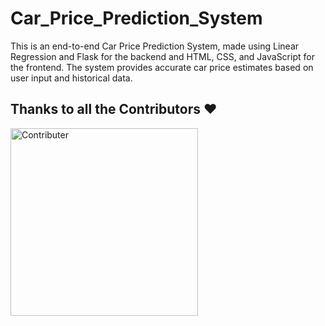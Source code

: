 # Car_Price_Prediction_System
This is an end-to-end Car Price Prediction System, made using Linear Regression and Flask for the backend and HTML, CSS, and JavaScript for the frontend. The system provides accurate car price estimates based on user input and historical data. 

## Thanks to all the Contributors ❤️

<a href = "https://github.com/supriyavinodwagh/Car-Price-Prediction-/graphs/contributors">
  <img src="https://contrib.rocks/image?repo=supriyavinodwagh/Car-Price-Prediction-" alt="Contributer" width="300px">
</a>